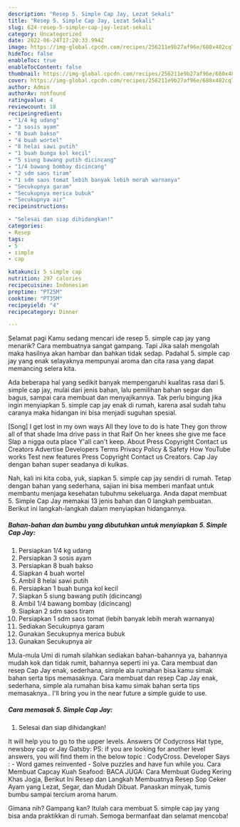 ```yaml
---
description: "Resep 5. Simple Cap Jay, Lezat Sekali"
title: "Resep 5. Simple Cap Jay, Lezat Sekali"
slug: 624-resep-5-simple-cap-jay-lezat-sekali
category: Uncategorized
date: 2022-06-24T17:20:33.994Z
image: https://img-global.cpcdn.com/recipes/256211e9b27af96e/680x482cq70/5-simple-cap-jay-foto-resep-utama.jpg
hideToc: false
enableToc: true
enableTocContent: false
thumbnail: https://img-global.cpcdn.com/recipes/256211e9b27af96e/680x482cq70/5-simple-cap-jay-foto-resep-utama.jpg
cover: https://img-global.cpcdn.com/recipes/256211e9b27af96e/680x482cq70/5-simple-cap-jay-foto-resep-utama.jpg
author: Admin
authorAv: notfound
ratingvalue: 4
reviewcount: 18
recipeingredient:
- "1/4 kg udang"
- "3 sosis ayam"
- "8 buah bakso"
- "4 buah wortel"
- "8 helai sawi putih"
- "1 buah bunga kol kecil"
- "5 siung bawang putih dicincang"
- "1/4 bawang bombay dicincang"
- "2 sdm saos tiram"
- "1 sdm saos tomat lebih banyak lebih merah warnanya"
- "Secukupnya garam"
- "Secukupnya merica bubuk"
- "Secukupnya air"
recipeinstructions:

- "Selesai dan siap dihidangkan!"
categories:
- Resep
tags:
- 5
- simple
- cap

katakunci: 5 simple cap 
nutrition: 297 calories
recipecuisine: Indonesian
preptime: "PT25M"
cooktime: "PT35M"
recipeyield: "4"
recipecategory: Dinner

---
```



Selamat pagi Kamu sedang mencari ide resep 5. simple cap jay yang menarik? Cara membuatnya sangat gampang. Tapi Jika salah mengolah maka hasilnya akan hambar dan bahkan tidak sedap. Padahal 5. simple cap jay yang enak selayaknya mempunyai aroma dan cita rasa yang dapat memancing selera kita.


Ada beberapa hal yang sedikit banyak mempengaruhi kualitas rasa dari 5. simple cap jay, mulai dari jenis bahan, lalu pemilihan bahan segar dan bagus, sampai cara membuat dan menyajikannya. Tak perlu bingung jika ingin menyiapkan 5. simple cap jay enak di rumah, karena asal sudah tahu caranya maka hidangan ini bisa menjadi suguhan spesial.

[Song] I get lost in my own ways All they love to do is hate They gon throw all of that shade Ima drive pass in that Raif On her knees she give me face Slap a nigga outa place Y&#39;all can&#39;t keep. About Press Copyright Contact us Creators Advertise Developers Terms Privacy Policy &amp; Safety How YouTube works Test new features Press Copyright Contact us Creators. Cap Jay dengan bahan super seadanya di kulkas.


Nah, kali ini kita coba, yuk, siapkan 5. simple cap jay sendiri di rumah. Tetap dengan bahan yang sederhana, sajian ini bisa memberi manfaat untuk membantu menjaga kesehatan tubuhmu sekeluarga. Anda dapat membuat 5. Simple Cap Jay memakai 13 jenis bahan dan 0 langkah pembuatan. Berikut ini langkah-langkah dalam menyiapkan hidangannya.

<!--inarticleads1-->

##### Bahan-bahan dan bumbu yang dibutuhkan untuk menyiapkan 5. Simple Cap Jay:

1. Persiapkan 1/4 kg udang
1. Persiapkan 3 sosis ayam
1. Persiapkan 8 buah bakso
1. Siapkan 4 buah wortel
1. Ambil 8 helai sawi putih
1. Persiapkan 1 buah bunga kol kecil
1. Siapkan 5 siung bawang putih (dicincang)
1. Ambil 1/4 bawang bombay (dicincang)
1. Siapkan 2 sdm saos tiram
1. Persiapkan 1 sdm saos tomat (lebih banyak lebih merah warnanya)
1. Sediakan Secukupnya garam
1. Gunakan Secukupnya merica bubuk
1. Gunakan Secukupnya air


Mula-mula Umi di rumah silahkan sediakan bahan-bahannya ya, bahannya mudah kok dan tidak rumit, bahannya seperti ini ya. Cara membuat dan resep Cap Jay enak, sederhana, simple ala rumahan bisa kamu simak bahan serta tips memasaknya. Cara membuat dan resep Cap Jay enak, sederhana, simple ala rumahan bisa kamu simak bahan serta tips memasaknya.. I&#39;ll bring you in the near future a simple guide to use. 

<!--inarticleads2-->

##### Cara memasak 5. Simple Cap Jay:


1. Selesai dan siap dihidangkan!

It will help you to go to the upper levels. Answers Of Codycross Hat type, newsboy cap or Jay Gatsby: PS: if you are looking for another level answers, you will find them in the below topic : CodyCross. Developer Says : - Word games reinvented - Solve puzzles and have fun while you. Cara Membuat Capcay Kuah Seafood: BACA JUGA: Cara Membuat Gudeg Kering Khas Jogja, Berikut Ini Resep dan Langkah Membuatnya Resep Sop Ceker Ayam yang Lezat, Segar, dan Mudah Dibuat. Panaskan minyak, tumis bumbu sampai tercium aroma harum. 

Gimana nih? Gampang kan? Itulah cara membuat 5. simple cap jay yang bisa anda praktikkan di rumah. Semoga bermanfaat dan selamat mencoba!

